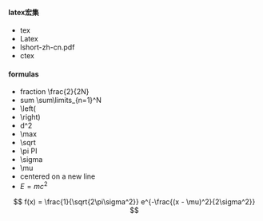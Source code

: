 #### latex宏集
- tex
- Latex
- lshort-zh-cn.pdf
- ctex


#### formulas
- fraction   \frac{2}{2N}
- sum     \sum\limits_{n=1}^N
- \left(
- \right)
- d^2
- \max
- \sqrt
- \pi           PI
- \sigma
- \mu
- centered on a new line
- $E = mc^2$

$$
f(x) = \frac{1}{\sqrt{2\pi\sigma^2}} e^{-\frac{(x - \mu)^2}{2\sigma^2}}
$$
